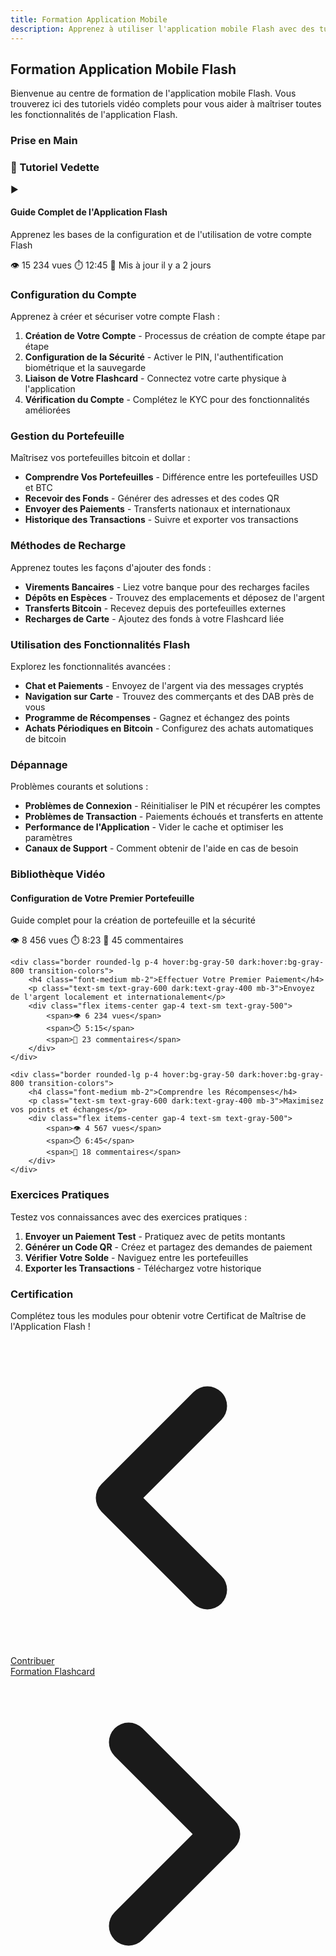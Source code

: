 ```yaml
---
title: Formation Application Mobile
description: Apprenez à utiliser l'application mobile Flash avec des tutoriels vidéo et des guides
---
```


## Formation Application Mobile Flash

Bienvenue au centre de formation de l'application mobile Flash. Vous trouverez ici des tutoriels vidéo complets pour vous aider à maîtriser toutes les fonctionnalités de l'application Flash.

### Prise en Main

<div class="bg-flash-accent/10 border border-flash-accent/20 rounded-lg p-6 mb-8">
    <h3 class="text-lg font-semibold mb-4">🎥 Tutoriel Vedette</h3>
    <div class="aspect-video bg-black rounded-lg mb-4">
        <div class="w-full h-full flex items-center justify-center text-white">
            <span class="text-6xl">▶️</span>
        </div>
    </div>
    <h4 class="font-medium mb-2">Guide Complet de l'Application Flash</h4>
    <p class="text-sm text-gray-600 dark:text-gray-400 mb-3">Apprenez les bases de la configuration et de l'utilisation de votre compte Flash</p>
    <div class="flex items-center gap-4 text-sm text-gray-500">
        <span>👁️ 15 234 vues</span>
        <span>⏱️ 12:45</span>
        <span>📅 Mis à jour il y a 2 jours</span>
    </div>
</div>

### Configuration du Compte

Apprenez à créer et sécuriser votre compte Flash :

1. **Création de Votre Compte** - Processus de création de compte étape par étape
2. **Configuration de la Sécurité** - Activer le PIN, l'authentification biométrique et la sauvegarde
3. **Liaison de Votre Flashcard** - Connectez votre carte physique à l'application
4. **Vérification du Compte** - Complétez le KYC pour des fonctionnalités améliorées

### Gestion du Portefeuille

Maîtrisez vos portefeuilles bitcoin et dollar :

- **Comprendre Vos Portefeuilles** - Différence entre les portefeuilles USD et BTC
- **Recevoir des Fonds** - Générer des adresses et des codes QR
- **Envoyer des Paiements** - Transferts nationaux et internationaux
- **Historique des Transactions** - Suivre et exporter vos transactions

### Méthodes de Recharge

Apprenez toutes les façons d'ajouter des fonds :

- **Virements Bancaires** - Liez votre banque pour des recharges faciles
- **Dépôts en Espèces** - Trouvez des emplacements et déposez de l'argent
- **Transferts Bitcoin** - Recevez depuis des portefeuilles externes
- **Recharges de Carte** - Ajoutez des fonds à votre Flashcard liée

### Utilisation des Fonctionnalités Flash

Explorez les fonctionnalités avancées :

- **Chat et Paiements** - Envoyez de l'argent via des messages cryptés
- **Navigation sur Carte** - Trouvez des commerçants et des DAB près de vous
- **Programme de Récompenses** - Gagnez et échangez des points
- **Achats Périodiques en Bitcoin** - Configurez des achats automatiques de bitcoin

### Dépannage

Problèmes courants et solutions :

- **Problèmes de Connexion** - Réinitialiser le PIN et récupérer les comptes
- **Problèmes de Transaction** - Paiements échoués et transferts en attente
- **Performance de l'Application** - Vider le cache et optimiser les paramètres
- **Canaux de Support** - Comment obtenir de l'aide en cas de besoin

### Bibliothèque Vidéo

<div class="grid gap-4 mt-8">
    <div class="border rounded-lg p-4 hover:bg-gray-50 dark:hover:bg-gray-800 transition-colors">
        <h4 class="font-medium mb-2">Configuration de Votre Premier Portefeuille</h4>
        <p class="text-sm text-gray-600 dark:text-gray-400 mb-3">Guide complet pour la création de portefeuille et la sécurité</p>
        <div class="flex items-center gap-4 text-sm text-gray-500">
            <span>👁️ 8 456 vues</span>
            <span>⏱️ 8:23</span>
            <span>💬 45 commentaires</span>
        </div>
    </div>
    
    <div class="border rounded-lg p-4 hover:bg-gray-50 dark:hover:bg-gray-800 transition-colors">
        <h4 class="font-medium mb-2">Effectuer Votre Premier Paiement</h4>
        <p class="text-sm text-gray-600 dark:text-gray-400 mb-3">Envoyez de l'argent localement et internationalement</p>
        <div class="flex items-center gap-4 text-sm text-gray-500">
            <span>👁️ 6 234 vues</span>
            <span>⏱️ 5:15</span>
            <span>💬 23 commentaires</span>
        </div>
    </div>
    
    <div class="border rounded-lg p-4 hover:bg-gray-50 dark:hover:bg-gray-800 transition-colors">
        <h4 class="font-medium mb-2">Comprendre les Récompenses</h4>
        <p class="text-sm text-gray-600 dark:text-gray-400 mb-3">Maximisez vos points et échanges</p>
        <div class="flex items-center gap-4 text-sm text-gray-500">
            <span>👁️ 4 567 vues</span>
            <span>⏱️ 6:45</span>
            <span>💬 18 commentaires</span>
        </div>
    </div>
</div>

### Exercices Pratiques

Testez vos connaissances avec des exercices pratiques :

1. **Envoyer un Paiement Test** - Pratiquez avec de petits montants
2. **Générer un Code QR** - Créez et partagez des demandes de paiement
3. **Vérifier Votre Solde** - Naviguez entre les portefeuilles
4. **Exporter les Transactions** - Téléchargez votre historique

### Certification

Complétez tous les modules pour obtenir votre Certificat de Maîtrise de l'Application Flash !

<!-- Liens de navigation -->
<div class="flex justify-between items-center mt-8 pt-4 border-t border-zinc-200 dark:border-zinc-700">
  <div class="w-1/3 text-left">
    <a href="../contribute" class="inline-flex items-center bg-purple-600 hover:bg-purple-700 text-white rounded-md transition-colors px-4 py-2 text-sm font-medium shadow-sm hover:shadow-md">
      <svg xmlns="http://www.w3.org/2000/svg" class="h-6 w-6 mr-2" fill="none" viewBox="0 0 24 24" stroke="currentColor">
        <path stroke-linecap="round" stroke-linejoin="round" stroke-width="3" d="M15 19l-7-7 7-7" />
      </svg>
      Contribuer
    </a>
  </div>
  <div class="w-1/3 text-center">
    <!-- Contenu central optionnel -->
  </div>
  <div class="w-1/3 text-right">
    <a href="flashcard" class="inline-flex items-center bg-purple-600 hover:bg-purple-700 text-white rounded-md transition-colors px-4 py-2 text-sm font-medium shadow-sm hover:shadow-md">
      Formation Flashcard
      <svg xmlns="http://www.w3.org/2000/svg" class="h-6 w-6 ml-2" fill="none" viewBox="0 0 24 24" stroke="currentColor">
        <path stroke-linecap="round" stroke-linejoin="round" stroke-width="3" d="M9 5l7 7-7 7" />
      </svg>
    </a>
  </div>
</div>
